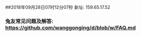 ##2018年09月28日07时12分07秒 新址: 159.65.17.52
### 兔友常见问题及解答: https://github.com/wanggonging/d/blob/w/FAQ.md
